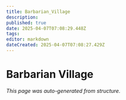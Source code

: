 ```yaml
---
title: Barbarian_Village
description: 
published: true
date: 2025-04-07T07:08:29.448Z
tags: 
editor: markdown
dateCreated: 2025-04-07T07:08:27.429Z
---
```


# Barbarian Village

*This page was auto-generated from structure.*
